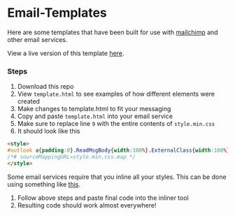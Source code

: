 Email-Templates
===============

Here are some templates that have been built for use with [mailchimp](http://mailchimp.com/) and other email services.

View a live version of this template [here](http://thomaskimura.github.io/inked/).

### Steps

1. Download this repo
2. View `template.html` to see examples of how different elements were created
3. Make changes to template.html to fit your messaging
4. Copy and paste `template.html` into your email service
5. Make sure to replace line `9` with the entire contents of `style.min.css`
6. It should look like this
```html
<style>
#outlook a{padding:0}.ReadMsgBody{width:100%}.ExternalClass{width:100%}.ExternalClass,.ExternalClass p,.ExternalClass span,.ExternalClass font,.ExternalClass td,.ExternalClass div{line-height:100%}body,table,td,p,a,li,blockquote{-webkit-text-size-adjust:100%;-ms-text-size-adjust:100%}table,td{mso-table-lspace:0pt;mso-table-rspace:0pt}img{-ms-interpolation-mode:bicubic}body{margin:0;padding:0}img{border:0;height:auto;line-height:100%;outline:none;text-decoration:none}table{border-collapse:collapse !important}body,#bodyTable,#bodyCell{height:100% !important;margin:0;padding:0;width:100% !important}table{border-collapse:separate}a,a:link,a:visited{text-decoration:none;color:#00788a}a:hover{text-decoration:underline}h2,h2 a,h2 a:visited,h3,h3 a,h3 a:visited,h4,h5,h6,.t_cht{color:#000 !important}p{margin-bottom:0}.ExternalClass p,.ExternalClass span,.ExternalClass font,.ExternalClass td{line-height:100%}.ExternalClass{width:100%}h1,h2,h3,h4,h5,h6{letter-spacing:1px !important;font-weight:bold !important;font-family:Helvetica,Arial,sans-serif}.content h1,.content h2,.content h3,.content h4,.content h5,.content h6{color:#2c3e50}.highlight h1,.highlight h2,.highlight h3,.highlight h4,.highlight h5,.highlight h6,.highlight a,.highlight p{color:#fff !important;margin:0}p,.container,.container p{line-height:1.6;font-family:Helvetica,Arial,sans-serif}hr{height:3px;border:none;background:#ecf0f1}h1{font-size:24px !important;line-height:1.2 !important}h2{font-size:20px !important;line-height:1.2 !important}h3{font-size:18px !important;line-height:1.2 !important}h4{font-size:15px !important;line-height:1.4 !important}h5{font-size:12px !important;line-height:1.4 !important}h6{font-size:10px !important;line-height:1.4 !important}.button{background:#3498db;color:#fff !important;padding:10px !important;border-radius:3px !important;font-size:18px !important;line-height:45px;white-space:nowrap}.button:hover{opacity:0.8}.button,.highlight .button{margin-top:1em;margin-bottom:1em}.button a{color:#fff}.button-light{background:#ecf0f1}.button-facebook{background:#3b5998}.button-twitter{background:#55acee}.button-instagram{background:#3f729b}.box{padding:10px;border:3px solid #d5dadd;border-radius:3px;background:#ecf0f1}.light-text{opacity:0.8}.lighter-text{opacity:0.5}.center-text{text-align:center}.big-text{font-size:18px !important;line-height:1.4 !important;opacity:0.9 !important}.bigger-text{font-size:42px !important;line-height:1.4 !important}.small-text{font-size:12px !important;line-height:1.4 !important;opacity:0.7}.no-margin{margin:0px}.full{width:100%}.split-table{width:100% !important;border-radius:3px}.split-table td{width:50% !important;padding:10px !important;vertical-align:top}.vertical-border td{border:3px solid #d5dadd}.table-hover:hover{background:#fff}.table-color{border:3px solid #d5dadd;border-radius:3px;background:#ecf0f1}body{margin:0;font-family:Helvetica, Arial, sans-serif;line-height:1.618;word-break:break-word;color:#555;background:#ecf0f1}table.body{margin:0 auto;max-width:100%;width:100%;background:#ecf0f1}table.row,table.columns{width:100%}.container{padding:10px;margin:10px;margin-top:0px;margin-bottom:0px;width:95%;max-width:580px}.column{padding:25px;padding-left:10%;padding-right:10%}.top-corner{border-top-right-radius:5px;border-top-left-radius:5px}.bottom-corner{border-bottom-right-radius:5px;border-bottom-left-radius:5px}.background{background:#ecf0f1}.content{background:#fff}.highlight{background:#2c3e50;color:#fff !important}.highlight a{text-decoration:underline}img{max-width:100%}
/*# sourceMappingURL=style.min.css.map */
</style>
```

Some email services require that you inline all your styles. This can be done using something like [this](http://foundation.zurb.com/emails/inliner.html).

1. Follow above steps and paste final code into the inliner tool
2. Resulting code should work almost everywhere! 
